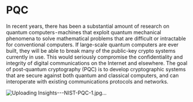 # PQC

In recent years, there has been a substantial amount of research on quantum computers - machines that exploit quantum mechanical phenomena to solve mathematical problems that are difficult or intractable for conventional computers. If large-scale quantum computers are ever built, they will be able to break many of the public-key crypto systems currently in use. This would seriously compromise the confidentiality and integrity of digital communications on the Internet and elsewhere. The goal of post-quantum cryptography (PQC) is to develop cryptographic systems that are secure against both quantum and classical computers, and can interoperate with existing communications protocols and networks.

![Uploading Insights---NIST-PQC-1.jpg…]()
